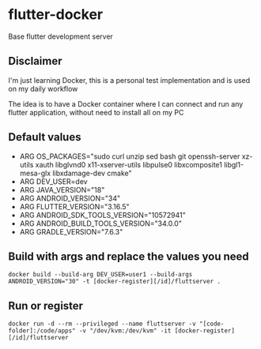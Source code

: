 # flutter-docker

Base flutter development server

## Disclaimer

I'm just learning Docker, this is a personal test implementation and is used on my daily workflow

The idea is to have a Docker container where I can connect and run any flutter application, without need to install all on my PC

## Default values

- ARG OS_PACKAGES="sudo curl unzip sed bash git openssh-server xz-utils xauth libglvnd0 x11-xserver-utils libpulse0 libxcomposite1 libgl1-mesa-glx libxdamage-dev cmake"
- ARG DEV_USER=dev
- ARG JAVA_VERSION="18"
- ARG ANDROID_VERSION="34"
- ARG FLUTTER_VERSION="3.16.5"
- ARG ANDROID_SDK_TOOLS_VERSION="10572941"
- ARG ANDROID_BUILD_TOOLS_VERSION="34.0.0"
- ARG GRADLE_VERSION="7.6.3"

## Build with args and replace the values you need

`docker build --build-arg DEV_USER=user1 --build-args ANDROID_VERSION="30" -t [docker-register][/id]/fluttserver .`

## Run or register

`docker run -d --rm --privileged --name fluttserver -v "[code-folder]:/code/apps" -v "/dev/kvm:/dev/kvm" -it [docker-register][/id]/fluttserver`
